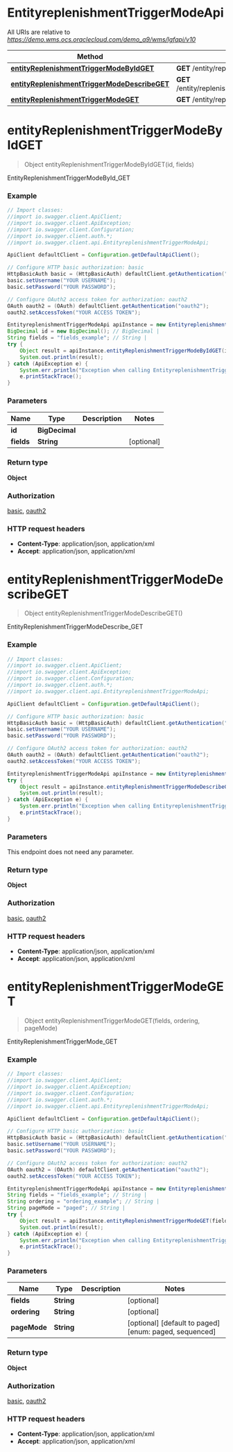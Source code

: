 # EntityreplenishmentTriggerModeApi

All URIs are relative to *https://demo.wms.ocs.oraclecloud.com/demo_a9/wms/lgfapi/v10*

Method | HTTP request | Description
------------- | ------------- | -------------
[**entityReplenishmentTriggerModeByIdGET**](EntityreplenishmentTriggerModeApi.md#entityReplenishmentTriggerModeByIdGET) | **GET** /entity/replenishment_trigger_mode/{id} | EntityReplenishmentTriggerModeById_GET
[**entityReplenishmentTriggerModeDescribeGET**](EntityreplenishmentTriggerModeApi.md#entityReplenishmentTriggerModeDescribeGET) | **GET** /entity/replenishment_trigger_mode/describe | EntityReplenishmentTriggerModeDescribe_GET
[**entityReplenishmentTriggerModeGET**](EntityreplenishmentTriggerModeApi.md#entityReplenishmentTriggerModeGET) | **GET** /entity/replenishment_trigger_mode | EntityReplenishmentTriggerMode_GET


<a name="entityReplenishmentTriggerModeByIdGET"></a>
# **entityReplenishmentTriggerModeByIdGET**
> Object entityReplenishmentTriggerModeByIdGET(id, fields)

EntityReplenishmentTriggerModeById_GET



### Example
```java
// Import classes:
//import io.swagger.client.ApiClient;
//import io.swagger.client.ApiException;
//import io.swagger.client.Configuration;
//import io.swagger.client.auth.*;
//import io.swagger.client.api.EntityreplenishmentTriggerModeApi;

ApiClient defaultClient = Configuration.getDefaultApiClient();

// Configure HTTP basic authorization: basic
HttpBasicAuth basic = (HttpBasicAuth) defaultClient.getAuthentication("basic");
basic.setUsername("YOUR USERNAME");
basic.setPassword("YOUR PASSWORD");

// Configure OAuth2 access token for authorization: oauth2
OAuth oauth2 = (OAuth) defaultClient.getAuthentication("oauth2");
oauth2.setAccessToken("YOUR ACCESS TOKEN");

EntityreplenishmentTriggerModeApi apiInstance = new EntityreplenishmentTriggerModeApi();
BigDecimal id = new BigDecimal(); // BigDecimal | 
String fields = "fields_example"; // String | 
try {
    Object result = apiInstance.entityReplenishmentTriggerModeByIdGET(id, fields);
    System.out.println(result);
} catch (ApiException e) {
    System.err.println("Exception when calling EntityreplenishmentTriggerModeApi#entityReplenishmentTriggerModeByIdGET");
    e.printStackTrace();
}
```

### Parameters

Name | Type | Description  | Notes
------------- | ------------- | ------------- | -------------
 **id** | **BigDecimal**|  |
 **fields** | **String**|  | [optional]

### Return type

**Object**

### Authorization

[basic](../README.md#basic), [oauth2](../README.md#oauth2)

### HTTP request headers

 - **Content-Type**: application/json, application/xml
 - **Accept**: application/json, application/xml

<a name="entityReplenishmentTriggerModeDescribeGET"></a>
# **entityReplenishmentTriggerModeDescribeGET**
> Object entityReplenishmentTriggerModeDescribeGET()

EntityReplenishmentTriggerModeDescribe_GET



### Example
```java
// Import classes:
//import io.swagger.client.ApiClient;
//import io.swagger.client.ApiException;
//import io.swagger.client.Configuration;
//import io.swagger.client.auth.*;
//import io.swagger.client.api.EntityreplenishmentTriggerModeApi;

ApiClient defaultClient = Configuration.getDefaultApiClient();

// Configure HTTP basic authorization: basic
HttpBasicAuth basic = (HttpBasicAuth) defaultClient.getAuthentication("basic");
basic.setUsername("YOUR USERNAME");
basic.setPassword("YOUR PASSWORD");

// Configure OAuth2 access token for authorization: oauth2
OAuth oauth2 = (OAuth) defaultClient.getAuthentication("oauth2");
oauth2.setAccessToken("YOUR ACCESS TOKEN");

EntityreplenishmentTriggerModeApi apiInstance = new EntityreplenishmentTriggerModeApi();
try {
    Object result = apiInstance.entityReplenishmentTriggerModeDescribeGET();
    System.out.println(result);
} catch (ApiException e) {
    System.err.println("Exception when calling EntityreplenishmentTriggerModeApi#entityReplenishmentTriggerModeDescribeGET");
    e.printStackTrace();
}
```

### Parameters
This endpoint does not need any parameter.

### Return type

**Object**

### Authorization

[basic](../README.md#basic), [oauth2](../README.md#oauth2)

### HTTP request headers

 - **Content-Type**: application/json, application/xml
 - **Accept**: application/json, application/xml

<a name="entityReplenishmentTriggerModeGET"></a>
# **entityReplenishmentTriggerModeGET**
> Object entityReplenishmentTriggerModeGET(fields, ordering, pageMode)

EntityReplenishmentTriggerMode_GET



### Example
```java
// Import classes:
//import io.swagger.client.ApiClient;
//import io.swagger.client.ApiException;
//import io.swagger.client.Configuration;
//import io.swagger.client.auth.*;
//import io.swagger.client.api.EntityreplenishmentTriggerModeApi;

ApiClient defaultClient = Configuration.getDefaultApiClient();

// Configure HTTP basic authorization: basic
HttpBasicAuth basic = (HttpBasicAuth) defaultClient.getAuthentication("basic");
basic.setUsername("YOUR USERNAME");
basic.setPassword("YOUR PASSWORD");

// Configure OAuth2 access token for authorization: oauth2
OAuth oauth2 = (OAuth) defaultClient.getAuthentication("oauth2");
oauth2.setAccessToken("YOUR ACCESS TOKEN");

EntityreplenishmentTriggerModeApi apiInstance = new EntityreplenishmentTriggerModeApi();
String fields = "fields_example"; // String | 
String ordering = "ordering_example"; // String | 
String pageMode = "paged"; // String | 
try {
    Object result = apiInstance.entityReplenishmentTriggerModeGET(fields, ordering, pageMode);
    System.out.println(result);
} catch (ApiException e) {
    System.err.println("Exception when calling EntityreplenishmentTriggerModeApi#entityReplenishmentTriggerModeGET");
    e.printStackTrace();
}
```

### Parameters

Name | Type | Description  | Notes
------------- | ------------- | ------------- | -------------
 **fields** | **String**|  | [optional]
 **ordering** | **String**|  | [optional]
 **pageMode** | **String**|  | [optional] [default to paged] [enum: paged, sequenced]

### Return type

**Object**

### Authorization

[basic](../README.md#basic), [oauth2](../README.md#oauth2)

### HTTP request headers

 - **Content-Type**: application/json, application/xml
 - **Accept**: application/json, application/xml

